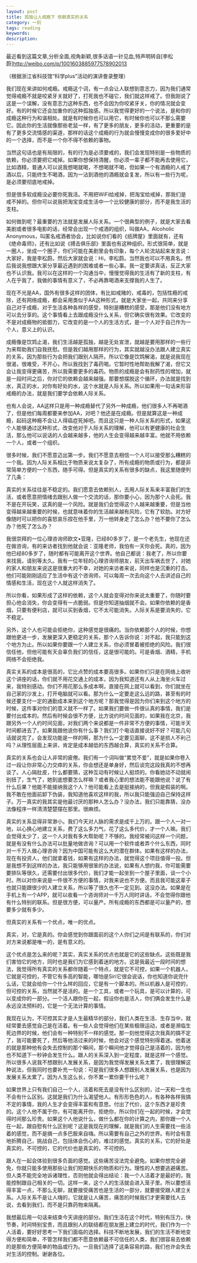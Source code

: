 ```yaml
---
layout: post
title: 孤独让人成瘾下 依赖真实的关系
category: 一刻
tags: reading
keywords:
description:
---
```


最近看到这篇文章,分析全面,视角新颖,很多话语一针见血,特声明转自[李松蔚]<http://weibo.com/p/1001603885977578902013>

 （根据浙江省科技馆“科学plus”活动的演讲誊录整理）

我们现在来讲如何戒瘾。戒瘾这个词，有一点会让人联想到意志力，因为我们通常觉得戒瘾不就是咬紧牙关就好了，打死我也不碰它，我们就这样戒了。但我刚说了这是一个误解，没有意志力这种东西，也不会因为你咬紧牙关，你的情况就会变好。有的时候它还会加重你的这种孤独感。所以我觉得更好的一个说法，是和你的成瘾这种行为和谐相处。就是有时候你也可以用它，有时候你也可以不那么需要它。因此你的生活就像那些老鼠一样，有了更多的朋友，更多的活动，更重要的是有了更多交流情感的渠道，那样的话这个成瘾的行为就会慢慢变成你的很多爱好中的一个选择，而不是一个你不得不依赖的事物。

当然这句话也是有局限的，有的行为是必须要戒的，我们会发现特别是一些物质的依赖，你必须要把它戒掉。如果你想保持清醒，你必须一辈子都不能再去使用它，比如酒精，普通人可以说我想喝就喝，不想喝就不喝，但如果一个有酒瘾的人戒了酒以后，只能终生不喝酒，因为一沾到酒他的酒瘾就会复发，所以有一些行为呢，是必须要彻底地戒掉。

但是很多软成瘾没必要你死我活。不用把WiFi给戒掉，把淘宝给戒掉，那我们是戒不掉的。但你可以说我把淘宝变成生活中一个比较健康的部分，而不是我生活的支柱。

如何做到呢？最重要的方法就是发展人际关系。一个很典型的例子，就是大家去看美剧或者很多电影的话，经常会出现一个戒酒的组织，叫做AA，Alcoholic Anonymous，叫匿名戒酒者协会，比如说你们看的《纸牌屋》里面就有，还有《绝命毒师》，还有比如说《搏击俱乐部》里面也有这种组织。形式很简单，就是一圈人，坐成一个圈子，你们可能在美剧里会有印象，每个人轮流站起来发言说：大家好，我是李松蔚。然后大家就会说：Hi，李松蔚。当然我也可以不用真名。然后我说我想跟大家分享最近遇到的困难或者一些心事。我一定要讲真话，反正大家也不认识我。我可以在这样的一个沟通当中，慢慢觉得我的生活有了新的支柱，有人在乎我了，我做的事情有意义了，不必再靠喝酒来支撑我的人生了。

现在不光是AA，国外有很多这样的团体，有比如戒赌的，戒毒的，包括性瘾的戒除，还有网络成瘾，都会采用类似于AA这种形式，就是大家坐一起，共同来分享自己对于成瘾，对于生活各种各样的感受，特别是糟糕的感受，那是他们没有地方可以去分享的。这个事情看上去跟成瘾没什么关系，但它确实很有效果。它改变的不是对成瘾物的抵御力，它改变的是一个人的生活方式，是一个人对于自己作为一个人，意义上的认识。

成瘾像是饮鸩止渴，我们生活越是孤独，越是无处宣泄，就越是要用那样的一些行为来帮助我们自我抚慰。但是我们越用那样的行为，其实就越没办法跟人建立真实的关系，因为那些行为会把我们跟别人隔开。所以它像是饮鸩解渴，就是说我现在很渴，很难受，不开心，所以我找到了毒药喝。它暂时性地帮助我解了渴，但它又会让我变得更痛苦，所以我需要更多的毒药。物质的成瘾是会有耐药性的增加，就是一段时间之后，你对它的依赖会越来越强。那要想摆脱这个循环，办法就是找到水，真正的水，对你有好处的水，这个水就是人际关系。所以如果用一句话来形容戒瘾的办法，就是我们要学会依赖人际关系。

也有人会说，AA这样只是用一种成瘾替代了另外一种成瘾，他们很多人不再喝酒了，但是他们每周都要来参加AA，对吧？他还是在成瘾。但是就算这是一种成瘾，起码这种瘾不会让人得癌症死掉吧。而且这只是一种人际关系的形式，如果这个人能够通过这种形式，改变他对于人际关系的理解，他可以有更健康的社会生活，那么他可以说话的人会越来越多，他的人生会变得越来越丰富。他就不用依赖一个人，或者一个组织。

很多时候，我们不愿意迈出第一步。我们不愿意去相信一个人可以接受那么糟糕的一个我。因为人际关系相比于物质来说太复杂了，所有成瘾的物质或行为，都是非常简单方便的一个东西，随手可得。但是真实的关系有很多的缺点，我这里随便列了几条：

真实的关系往往是不稳定的。我们愿意去依赖别人，去用人际关系来丰富我们的生活，或者愿意把情绪去跟别人做一个交流的话，那你要小心，因为那个人会死。我不是在开玩笑，这真的是一个风险。就是我们会觉得这个人越来越重要，但是当他变得越来越重要的时候，也就意味着你的生活越来越有风险，它有了软肋。对方好像随时可以把你的喜怒哀乐捏在他手里，万一他转身走了怎么办？他不要你了怎么办？他死了怎么办？

我很崇拜的一位心理咨询师欧文•亚隆，已经80多岁了，是一个老先生，他现在还在做咨询，有的来访者找到他就会说：亚隆老师，我怕有一天你会死。真的，因为他已经80多岁了，随时都有可能离开这个世界。他自己都说：我老了，所以你要来找我，请别等太久。我有一位年轻的心理咨询师朋友，前天出车祸去世了，对她的家人和朋友来说这是很重大的不幸，对她的来访者来说，同样也是沉重的打击。他们可能刚刚适应了生活中有这个咨询师，可以每周一次去向这个人去讲述自己的情感和生活，现在这个人就这样消失了。

所以你看，如果形成了这样的依赖，这个人就会变得对你来说太重要了，你随时要担心他会消失，你会变得有一点脆弱。但是你知道抽烟就不会。如果你依赖的是香烟，只要有便利店，就可以买到香烟，它不太可能消失。人际关系是要消失的，它不稳定。

另外，这个人也可能会拒绝你，这种感觉是很痛的。当你依赖那个人的时候，你想跟他更进一步，发展更深入更稳定的关系，那个人告诉你说：对不起，我只能到这个地方为止。所以如果你要跟一个人建立关系，你必须冒着被拒绝的风险。我们很信任他，但他可能有天会辜负我们的信任，这是很可能的。可是香烟、酒精，手机网络不会拒绝我。

真实关系的成本是很高的，它比点赞的成本要高很多。如果你们只是在网络上收听这个讲座的话，你们就不用花交通上的成本，因为我知道还有人从上海坐火车过来，我特别感动。你们不用花那么多成本啊，直接在网上就可以看到，你们就坐在自己家的沙发上，打开电脑就可以看。那为什么一定要走这么远的路，甚至有的时候还要支付一定的通勤成本来到这个地方呢？那我觉得是因为你们来到这个地方的时候，这件事对你们的意义就不一样了。如果我们要做一件很认真的事情，我们是要付出成本的。然后有时候会很不方便，比方说约时间见面的，如果我在北京，我跟另外一个人约时间见面，对我们两个来说都是一件非常不方便的事情，可能半天时间都进去了。如果我跟他说你有什么事？我们打个电话直接说好不好？可能几句话就说完了。会发现功能是一样的啊，那为什么一定要见面聊，这不是损人不利己吗？从理性层面上来讲，肯定是成本越低的东西越合算，真实的关系不合算。

真实的关系也会让人非常的疲倦。我们有一个词叫做“累觉不爱”，就是如果你卷入过一段让你非常心力交瘁的关系，你会想还是单身好，然后谈完这段我真的不想再谈了。人心隔肚皮，什么都要猜，这种互动有时候让人挺烦的。你看她动不动就闹别扭了，生气了，她到底想要怎么样嘛？或者我心里的想法能不能跟他说？说了有什么后果？他能不能接纳我这个人？他可能看上去是挺接纳的，但我是假装的啊。我不敢在他面前卸下伪装，我知道他喜欢这样的我，所以我只能强迫自己保持这样子。万一真实的我其实是他最讨厌的那种人怎么办？没办法，我们只能靠猜，没办法像程序一样清清楚楚摆在那里。很麻烦。

真实的关系显得非常渺小。我们今天对人脉的需求是成千上万的。跟一个人一对一地，以心换心地建立关系，费了这么多力气，花了这么多代价，才一个人嘛。我们会觉得太少了，这一个人对我有多大帮助呢？不够的。我经常被问这样一个问题，就是有没有什么办法可以批量地做咨询？可以用一个软件或者弄个什么东西，同时对一千万人做心理咨询？因为中国可能有这么大的潜在群体。如果有这样的办法，现在有投资人，他们就拿着钱，如果有这样的办法，就觉得这个项目值得一投。但是我想不到这样的办法，我只能够用很笨的办法说，如果有人想约我，你可能需要要排队等很久，还需要付出很多代价，我们才能一起坐到一个屋子里面，谈一个小时。所以对你来说是一件很不方便的事情，对我来说也不方便。而且我可能这辈子也就只能跟很少的人建立关系，所以等了很久也不一定见到。这没办法。如果是在手机上有一个APP，就可以收看一个咨询师对一千万人同时讲话，不会觉得你跟他有什么特别的联系。但是很方便，可以量产。所有成瘾的东西都是可以量产的，想要多少就有多少。

但真实的关系有一个优点，唯一的优点。

真实，对，它是真的。你会感觉到你跟面前的这个人你们之间是有联系的，你们对对方来说都是唯一的，是有意义的。

这个优点是怎么来的呢？其实，真实关系的优点也就是它的这些缺点。这些既是我们害怕它的地方，同时也是我们为它感到着迷的地方。这是我最近一段时间的想法，我觉得所有真实的关系都伴随着一个特点，就是它不可控，如果一个机器人，它就是可控的，不管它有多高的智能，哪怕是Siri它很会说话，你也知道你说完什么话，它就会给你一个什么样的回应，它是有一个脚本的。所以机器人是可控的，但可控的关系，当然就不是活的。是一个工具，或者一个玩具，是可以计算的，可以变成你的一部分。一个活人跟你在一起，假设你也是活人，你们俩会发生什么是永远没法预料的，它是一个无法计算的事情。

我现在认为，不可控其实才是人生最精华的部分，我们人类在生活、生存当中，就经常要去感觉自己是在活着。有一些人会觉得他们在某些极限运动，或者是濒临生死边界的时候，他们会有一种特别不一样的感觉。那一刻他觉得这次我真的搞不定了，我可能要死了，然后等他活过来的时候，他会对这个感觉特别得着迷。他着迷的就是那种他有会失去控制的那个瞬间，那个瞬间他才觉得自己是活着的，因为他也不知道下一秒钟会发生什么。跟人的关系深入到一定程度，就是这样一个感觉。所以很多人说我不想跟别人发展关系，是因为我觉得发展关系太累了，我很理解这种说法，但我同时也要补充一句说：可是我们很多人想跟别人发展关系，也是因为发展关系太累了。因为人生这么长，你不累一累你要干什么呢？

如果世界上只有我们自己一个人，活着和死去是没有什么区别的，过一天和一生也不会有什么区别。这就是我们为什么渴望他人。有形形色色的人，有各种各样我搞不定的事情，我的人生才会变得丰富和有意思。付出了代价，这个东西才是珍贵的。这个人他不属于你，有可能离开你，拒绝你，所以你们在一起的时候，才会觉得时间那么珍贵。如果这个人他说什么，做什么都在你的计算之内，那你跟一个人在一起，跟自慰有什么区别呢？这是我现在的理解，就是我们的人生需要找一些活着的感觉，而不是搞一点多巴胺来自嗨。所以需要有自己之外的世界。有时会有意地折腾自己，挑战自己，包括体会伤心的，难过的感觉。真实的关系，它的好处是真实的，不可控的，它的代价也是真实的，不可控的。

跟人在一起会体验到很多负面的感觉。这些痛苦没法完全避免。如果你想完全避免，你就只能多使用那些让我们短期快乐的物质和行为。理性的人想要逃避痛苦。但人类不能完全地诉诸理性，否则他就会得出结论：我一个人活着才是最好的，我能控制跟自己相关的一切。这样一来，这个人的生活就会进入笼子里。所以要想活得丰富一点，不那么无聊，就要接受痛苦也是生活的一部分，就要接受跟人建立关系。人际关系不是让人嗨的，它就是让人痛苦，痛苦的时候我们才更需要找人去说，去看到我们，而不是只靠药物来隔离。

我想最后用一句话来结束今天讲座的部分。我们生活在这个时代，特别有压力，快节奏，时间特别宝贵，而且跟别人的联结都在朋友圈上建立的时代，我们作为一个人活着，要好好思考一下我们面临的选择。科技不断地发展，我们的生活不断地变得方便和简单，不管怎样我们都不愿意依赖最不可信任的人类，我们很容易去依赖的是那些方便简单的物品或行为。一旦我们选择了这条容易的路，我们也许会失去对生活的控制。谢谢各位。


